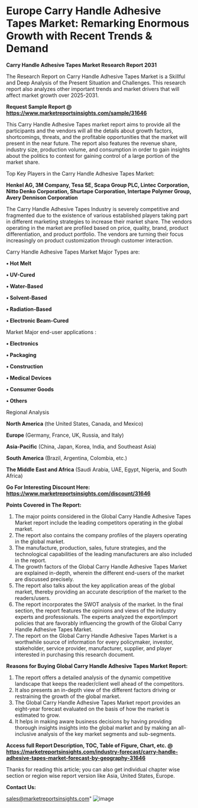  # Europe Carry Handle Adhesive Tapes Market: Remarking Enormous Growth with Recent Trends & Demand

<strong>Carry Handle Adhesive Tapes Market Research Report 2031</strong>

The Research Report on Carry Handle Adhesive Tapes Market is a Skillful and Deep Analysis of the Present Situation and Challenges. This research report also analyzes other important trends and market drivers that will affect market growth over 2025-2031.

<strong>Request Sample Report @ <a href=https://www.marketreportsinsights.com/sample/31646>https://www.marketreportsinsights.com/sample/31646</a></strong>

This Carry Handle Adhesive Tapes market report aims to provide all the participants and the vendors will all the details about growth factors, shortcomings, threats, and the profitable opportunities that the market will present in the near future. The report also features the revenue share, industry size, production volume, and consumption in order to gain insights about the politics to contest for gaining control of a large portion of the market share.

Top Key Players in the Carry Handle Adhesive Tapes Market:

<strong>Henkel AG, 3M Company, Tesa SE, Scapa Group PLC, Lintec Corporation, Nitto Denko Corporation, Shurtape Corporation, Intertape Polymer Group, Avery Dennison Corporation</strong>

The Carry Handle Adhesive Tapes Industry is severely competitive and fragmented due to the existence of various established players taking part in different marketing strategies to increase their market share. The vendors operating in the market are profiled based on price, quality, brand, product differentiation, and product portfolio. The vendors are turning their focus increasingly on product customization through customer interaction.

Carry Handle Adhesive Tapes Market Major Types are:

<strong>• Hot Melt

• UV-Cured

• Water-Based

• Solvent-Based

• Radiation-Based

• Electronic Beam-Cured</strong>

Market Major end-user applications :

<strong>• Electronics

• Packaging

• Construction

• Medical Devices

• Consumer Goods

• Others</strong>

Regional Analysis

</u><strong><b>North America</b></strong> (the United States, Canada, and Mexico)

<strong><b>Europe </b></strong>(Germany, France, UK, Russia, and Italy)

<strong><b>Asia-Pacific</b></strong> (China, Japan, Korea, India, and Southeast Asia)

<strong><b>South America</b></strong> (Brazil, Argentina, Colombia, etc.)

<strong><b>The Middle East and Africa</b></strong> (Saudi Arabia, UAE, Egypt, Nigeria, and South Africa)

<strong>Go For Interesting Discount Here: <a href=https://www.marketreportsinsights.com/discount/31646>https://www.marketreportsinsights.com/discount/31646</a></strong>

<strong>Points Covered in The Report:</strong>
<ol>
  <li>The major points considered in the Global Carry Handle Adhesive Tapes Market report include the leading competitors operating in the global market.</li>
  <li>The report also contains the company profiles of the players operating in the global market.</li>
  <li>The manufacture, production, sales, future strategies, and the technological capabilities of the leading manufacturers are also included in the report.</li>
  <li>The growth factors of the Global Carry Handle Adhesive Tapes Market are explained in-depth, wherein the different end-users of the market are discussed precisely.</li>
  <li>The report also talks about the key application areas of the global market, thereby providing an accurate description of the market to the readers/users.</li>
  <li>The report incorporates the SWOT analysis of the market. In the final section, the report features the opinions and views of the industry experts and professionals. The experts analyzed the export/import policies that are favorably influencing the growth of the Global Carry Handle Adhesive Tapes Market.</li>
  <li>The report on the Global Carry Handle Adhesive Tapes Market is a worthwhile source of information for every policymaker, investor, stakeholder, service provider, manufacturer, supplier, and player interested in purchasing this research document.</li>
</ol>
<strong>Reasons for Buying Global Carry Handle Adhesive Tapes Market Report:</strong>

<ol>
  <li>The report offers a detailed analysis of the dynamic competitive landscape that keeps the reader/client well ahead of the competitors.</li>
  <li>It also presents an in-depth view of the different factors driving or restraining the growth of the global market.</li>
  <li>The Global Carry Handle Adhesive Tapes Market report provides an eight-year forecast evaluated on the basis of how the market is estimated to grow.</li>
  <li>It helps in making aware business decisions by having providing thorough insights insights into the global market and by making an all-inclusive analysis of the key market segments and sub-segments.</li>
</ol>
<strong>Access full Report Description, TOC, Table of Figure, Chart, etc. @ <a href=https://marketreportsinsights.com/industry-forecast/carry-handle-adhesive-tapes-market-forecast-by-geography-31646>https://marketreportsinsights.com/industry-forecast/carry-handle-adhesive-tapes-market-forecast-by-geography-31646</a></strong>


Thanks for reading this article; you can also get individual chapter wise section or region wise report version like Asia, United States, Europe.

<strong>Contact Us:</strong>

sales@marketreportsinsights.com"
![image](https://github.com/user-attachments/assets/f928186c-1236-475c-ad33-7be3b1c2a4b8)
